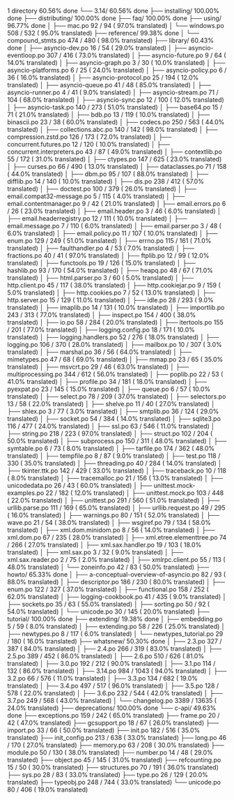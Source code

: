 1 directory  60.56% done
└── 3.14/  60.56% done
    ├── installing/  100.00% done
    ├── distributing/  100.00% done
    ├── faq/  100.00% done
    ├── using/  96.77% done
    │   ├── mac.po                        92 /  94 ( 97.0% translated)
    │   └── windows.po                   508 / 532 ( 95.0% translated)
    ├── reference/  99.38% done
    │   └── compound_stmts.po            474 / 480 ( 98.0% translated)
    ├── library/  60.43% done
    │   ├── asyncio-dev.po                16 /  54 ( 29.0% translated)
    │   ├── asyncio-eventloop.po         307 / 416 ( 73.0% translated)
    │   ├── asyncio-future.po              9 /  64 ( 14.0% translated)
    │   ├── asyncio-graph.po               3 /  30 ( 10.0% translated)
    │   ├── asyncio-platforms.po           6 /  25 ( 24.0% translated)
    │   ├── asyncio-policy.po              6 /  36 ( 16.0% translated)
    │   ├── asyncio-protocol.po           25 / 194 ( 12.0% translated)
    │   ├── asyncio-queue.po              41 /  48 ( 85.0% translated)
    │   ├── asyncio-runner.po              4 /  41 (  9.0% translated)
    │   ├── asyncio-stream.po             71 / 104 ( 68.0% translated)
    │   ├── asyncio-sync.po               12 / 100 ( 12.0% translated)
    │   ├── asyncio-task.po              140 / 273 ( 51.0% translated)
    │   ├── base64.po                     15 /  71 ( 21.0% translated)
    │   ├── bdb.po                        13 / 119 ( 10.0% translated)
    │   ├── binascii.po                   23 /  38 ( 60.0% translated)
    │   ├── codecs.po                    250 / 563 ( 44.0% translated)
    │   ├── collections.abc.po           140 / 142 ( 98.0% translated)
    │   ├── compression.zstd.po          126 / 173 ( 72.0% translated)
    │   ├── concurrent.futures.po         12 / 120 ( 10.0% translated)
    │   ├── concurrent.interpreters.po    43 /  87 ( 49.0% translated)
    │   ├── contextlib.po                 55 / 172 ( 31.0% translated)
    │   ├── ctypes.po                    147 / 625 ( 23.0% translated)
    │   ├── curses.po                     66 / 490 ( 13.0% translated)
    │   ├── dataclasses.po                71 / 158 ( 44.0% translated)
    │   ├── dbm.po                        95 / 107 ( 88.0% translated)
    │   ├── difflib.po                    14 / 140 ( 10.0% translated)
    │   ├── dis.po                       238 / 412 ( 57.0% translated)
    │   ├── doctest.po                   100 / 379 ( 26.0% translated)
    │   ├── email.compat32-message.po      5 / 115 (  4.0% translated)
    │   ├── email.contentmanager.po        9 /  42 ( 21.0% translated)
    │   ├── email.errors.po                6 /  26 ( 23.0% translated)
    │   ├── email.header.po                3 /  46 (  6.0% translated)
    │   ├── email.headerregistry.po       12 / 111 ( 10.0% translated)
    │   ├── email.message.po               7 / 110 (  6.0% translated)
    │   ├── email.parser.po                3 /  48 (  6.0% translated)
    │   ├── email.policy.po               11 / 107 ( 10.0% translated)
    │   ├── enum.po                      129 / 249 ( 51.0% translated)
    │   ├── errno.po                     115 / 161 ( 71.0% translated)
    │   ├── faulthandler.po                4 /  53 (  7.0% translated)
    │   ├── fractions.po                  40 /  41 ( 97.0% translated)
    │   ├── ftplib.po                     12 /  99 ( 12.0% translated)
    │   ├── functools.po                  19 / 126 ( 15.0% translated)
    │   ├── hashlib.po                    93 / 170 ( 54.0% translated)
    │   ├── heapq.po                      48 /  67 ( 71.0% translated)
    │   ├── html.parser.po                 3 /  60 (  5.0% translated)
    │   ├── http.client.po                45 / 117 ( 38.0% translated)
    │   ├── http.cookiejar.po              9 / 159 (  5.0% translated)
    │   ├── http.cookies.po                7 /  52 ( 13.0% translated)
    │   ├── http.server.po                15 / 129 ( 11.0% translated)
    │   ├── idle.po                       28 / 293 (  9.0% translated)
    │   ├── imaplib.po                    14 / 131 ( 10.0% translated)
    │   ├── importlib.po                 243 / 313 ( 77.0% translated)
    │   ├── inspect.po                   154 / 400 ( 38.0% translated)
    │   ├── io.po                         58 / 284 ( 20.0% translated)
    │   ├── itertools.po                 155 / 201 ( 77.0% translated)
    │   ├── logging.config.po             18 / 171 ( 10.0% translated)
    │   ├── logging.handlers.po           52 / 276 ( 18.0% translated)
    │   ├── logging.po                   106 / 370 ( 28.0% translated)
    │   ├── mailbox.po                    10 / 307 (  3.0% translated)
    │   ├── marshal.po                    36 /  56 ( 64.0% translated)
    │   ├── mimetypes.po                  47 /  68 ( 69.0% translated)
    │   ├── mmap.po                       23 /  65 ( 35.0% translated)
    │   ├── msvcrt.po                     29 /  46 ( 63.0% translated)
    │   ├── multiprocessing.po           344 / 612 ( 56.0% translated)
    │   ├── poplib.po                     22 /  53 ( 41.0% translated)
    │   ├── profile.po                    34 / 181 ( 18.0% translated)
    │   ├── pyexpat.po                    23 / 145 ( 15.0% translated)
    │   ├── queue.po                       6 /  57 ( 10.0% translated)
    │   ├── select.po                     78 / 209 ( 37.0% translated)
    │   ├── selectors.po                  13 /  58 ( 22.0% translated)
    │   ├── shelve.po                     11 /  40 ( 27.0% translated)
    │   ├── shlex.po                       3 /  77 (  3.0% translated)
    │   ├── smtplib.po                    36 / 124 ( 29.0% translated)
    │   ├── socket.po                     54 / 384 ( 14.0% translated)
    │   ├── sqlite3.po                   116 / 477 ( 24.0% translated)
    │   ├── ssl.po                        63 / 546 ( 11.0% translated)
    │   ├── string.po                    218 / 223 ( 97.0% translated)
    │   ├── struct.po                    102 / 204 ( 50.0% translated)
    │   ├── subprocess.po                150 / 311 ( 48.0% translated)
    │   ├── symtable.po                    6 /  73 (  8.0% translated)
    │   ├── tarfile.po                   174 / 362 ( 48.0% translated)
    │   ├── tempfile.po                    8 /  87 (  9.0% translated)
    │   ├── test.po                      118 / 330 ( 35.0% translated)
    │   ├── threading.po                  40 / 284 ( 14.0% translated)
    │   ├── tkinter.ttk.po               142 / 429 ( 33.0% translated)
    │   ├── traceback.po                  10 / 118 (  8.0% translated)
    │   ├── tracemalloc.po                21 / 156 ( 13.0% translated)
    │   ├── unicodedata.po                26 /  43 ( 60.0% translated)
    │   ├── unittest.mock-examples.po     22 / 182 ( 12.0% translated)
    │   ├── unittest.mock.po             103 / 448 ( 22.0% translated)
    │   ├── unittest.po                  291 / 560 ( 51.0% translated)
    │   ├── urllib.parse.po              111 / 169 ( 65.0% translated)
    │   ├── urllib.request.po             49 / 295 ( 16.0% translated)
    │   ├── warnings.po                   80 / 151 ( 52.0% translated)
    │   ├── wave.po                       21 /  54 ( 38.0% translated)
    │   ├── wsgiref.po                    79 / 134 ( 58.0% translated)
    │   ├── xml.dom.minidom.po             8 /  56 ( 14.0% translated)
    │   ├── xml.dom.po                    67 / 235 ( 28.0% translated)
    │   ├── xml.etree.elementtree.po      74 / 266 ( 27.0% translated)
    │   ├── xml.sax.handler.po            19 / 103 ( 18.0% translated)
    │   ├── xml.sax.po                     3 /  32 (  9.0% translated)
    │   ├── xml.sax.reader.po              2 /  75 (  2.0% translated)
    │   ├── xmlrpc.client.po              55 / 113 ( 48.0% translated)
    │   └── zoneinfo.po                   42 /  83 ( 50.0% translated)
    ├── howto/  65.33% done
    │   ├── a-conceptual-overview-of-asyncio.po  82 /  93 ( 88.0% translated)
    │   ├── descriptor.po                186 / 230 ( 80.0% translated)
    │   ├── enum.po                      122 / 327 ( 37.0% translated)
    │   ├── functional.po                158 / 252 ( 62.0% translated)
    │   ├── logging-cookbook.po           41 / 435 (  9.0% translated)
    │   ├── sockets.po                    35 /  63 ( 55.0% translated)
    │   ├── sorting.po                    50 /  92 ( 54.0% translated)
    │   └── unicode.po                    30 / 145 ( 20.0% translated)
    ├── tutorial/  100.00% done
    ├── extending/  19.38% done
    │   ├── embedding.po                   5 /  59 (  8.0% translated)
    │   ├── extending.po                  58 / 226 ( 25.0% translated)
    │   ├── newtypes.po                    8 / 117 (  6.0% translated)
    │   └── newtypes_tutorial.po          29 / 180 ( 16.0% translated)
    ├── whatsnew/  50.30% done
    │   ├── 2.3.po                       327 / 387 ( 84.0% translated)
    │   ├── 2.4.po                       266 / 319 ( 83.0% translated)
    │   ├── 2.5.po                       389 / 452 ( 86.0% translated)
    │   ├── 2.6.po                       510 / 626 ( 81.0% translated)
    │   ├── 3.0.po                       192 / 212 ( 90.0% translated)
    │   ├── 3.1.po                       114 / 132 ( 86.0% translated)
    │   ├── 3.14.po                      984 / 1043 ( 94.0% translated)
    │   ├── 3.2.po                        66 / 576 ( 11.0% translated)
    │   ├── 3.3.po                       134 / 682 ( 19.0% translated)
    │   ├── 3.4.po                       497 / 517 ( 96.0% translated)
    │   ├── 3.5.po                       128 / 578 ( 22.0% translated)
    │   ├── 3.6.po                       232 / 544 ( 42.0% translated)
    │   ├── 3.7.po                       249 / 568 ( 43.0% translated)
    │   └── changelog.po                 3389 / 13635 ( 24.0% translated)
    ├── deprecations/  100.00% done
    └── c-api/  49.63% done
        ├── exceptions.po                159 / 242 ( 65.0% translated)
        ├── frame.po                      20 /  42 ( 47.0% translated)
        ├── gcsupport.po                  18 /  67 ( 26.0% translated)
        ├── import.po                     33 /  66 ( 50.0% translated)
        ├── init.po                      182 / 516 ( 35.0% translated)
        ├── init_config.po               213 / 638 ( 33.0% translated)
        ├── long.po                       46 / 170 ( 27.0% translated)
        ├── memory.po                     63 / 208 ( 30.0% translated)
        ├── module.po                     50 / 130 ( 38.0% translated)
        ├── number.po                     14 /  48 ( 29.0% translated)
        ├── object.po                     45 / 145 ( 31.0% translated)
        ├── refcounting.po                15 /  50 ( 30.0% translated)
        ├── structures.po                 70 / 191 ( 36.0% translated)
        ├── sys.po                        28 /  83 ( 33.0% translated)
        ├── type.po                       26 / 129 ( 20.0% translated)
        ├── typeobj.po                   248 / 744 ( 33.0% translated)
        └── unicode.po                    80 / 406 ( 19.0% translated)
